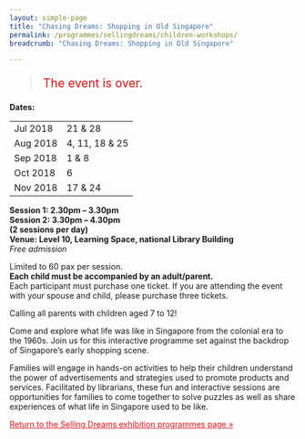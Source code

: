 ```yaml
---
layout: simple-page
title: "Chasing Dreams: Shopping in Old Singapore"
permalink: /programmes/sellingdreams/children-workshops/
breadcrumb: "Chasing Dreams: Shopping in Old Singapore"

---
```


<blockquote style="color: #E21216; font-size: 150%;">The event is over.</blockquote>

__Dates:__<br>
<table class="table table-v">
  <tr>
    <td>Jul 2018</td>
    <td>21 &amp; 28</td>
  </tr>  
    <tr>
    <td>Aug 2018</td>
    <td>4, 11, 18 &amp; 25</td>
  </tr>    
  <tr>
    <td>Sep 2018</td>
    <td>1 &amp; 8</td>
  </tr>  
  <tr>
    <td>Oct 2018</td>
    <td>6</td>
  </tr>  
  <tr>
    <td>Nov 2018</td>
    <td>17 &amp; 24</td>
  </tr>
  
</table>

__Session 1: 2.30pm – 3.30pm__<br>
__Session 2: 3.30pm – 4.30pm__<br>
__(2 sessions per day)__<br>
__Venue: Level 10, Learning Space, national Library Building__<br>
_Free admission_

Limited to 60 pax per session.<br>
__Each child must be accompanied by an adult/parent.__<br>
Each participant must purchase one ticket. If you are attending the event with your spouse and child, please purchase three tickets.

Calling all parents with children aged 7 to 12!

Come and explore what life was like in Singapore from the colonial era to the 1960s. Join us for this interactive programme set against the backdrop of Singapore’s early shopping scene.

Families will engage in hands-on activities to help their children understand the power of advertisements and strategies used to promote products and services. Facilitated by librarians, these fun and interactive sessions are opportunities for families to come together to solve puzzles as well as share experiences of what life in Singapore used to be like.

<a href="/exhibitions/past-exhibitions/sellingdreams/programmes/" style="color:#E21216;">Return to the Selling Dreams exhibition programmes page &#187;</a>
